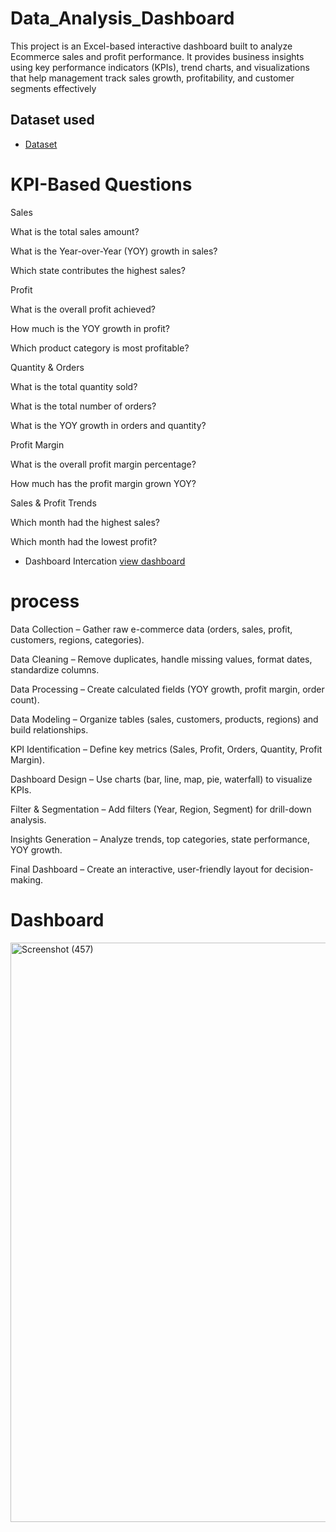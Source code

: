 # Data_Analysis_Dashboard
This project is an Excel-based interactive dashboard built to analyze Ecommerce sales and profit performance. It provides business insights using key performance indicators (KPIs), trend charts, and visualizations that help management track sales growth, profitability, and customer segments effectively

## Dataset used
- <a href="https://github.com/Maheshyadav2711/Data_Analysis_Dashboard/blob/main/Ecommerce%20Sales%20Analysis.xlsx">Dataset</a>


# KPI-Based Questions

Sales

What is the total sales amount?

What is the Year-over-Year (YOY) growth in sales?

Which state contributes the highest sales?

Profit

What is the overall profit achieved?

How much is the YOY growth in profit?

Which product category is most profitable?

Quantity & Orders

What is the total quantity sold?

What is the total number of orders?

What is the YOY growth in orders and quantity?

Profit Margin

What is the overall profit margin percentage?

How much has the profit margin grown YOY?

Sales & Profit Trends

Which month had the highest sales?

Which month had the lowest profit?

- Dashboard Intercation   <a href="https://github.com/Maheshyadav2711/Data_Analysis_Dashboard/blob/main/Screenshot%20(457).png">view dashboard</a>

# process 
Data Collection – Gather raw e-commerce data (orders, sales, profit, customers, regions, categories).

Data Cleaning – Remove duplicates, handle missing values, format dates, standardize columns.

Data Processing – Create calculated fields (YOY growth, profit margin, order count).

Data Modeling – Organize tables (sales, customers, products, regions) and build relationships.

KPI Identification – Define key metrics (Sales, Profit, Orders, Quantity, Profit Margin).

Dashboard Design – Use charts (bar, line, map, pie, waterfall) to visualize KPIs.

Filter & Segmentation – Add filters (Year, Region, Segment) for drill-down analysis.

Insights Generation – Analyze trends, top categories, state performance, YOY growth.

Final Dashboard – Create an interactive, user-friendly layout for decision-making.



# Dashboard

<img width="1852" height="927" alt="Screenshot (457)" src="https://github.com/user-attachments/assets/412b7e9b-86f0-4987-873b-dd591f820135" />





